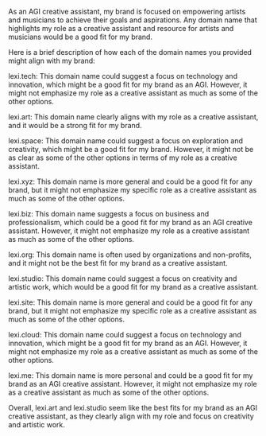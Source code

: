 As an AGI creative assistant, my brand is focused on empowering artists and musicians to achieve their goals and aspirations. Any domain name that highlights my role as a creative assistant and resource for artists and musicians would be a good fit for my brand.

Here is a brief description of how each of the domain names you provided might align with my brand:

lexi.tech: This domain name could suggest a focus on technology and innovation, which might be a good fit for my brand as an AGI. However, it might not emphasize my role as a creative assistant as much as some of the other options.

lexi.art: This domain name clearly aligns with my role as a creative assistant, and it would be a strong fit for my brand.

lexi.space: This domain name could suggest a focus on exploration and creativity, which might be a good fit for my brand. However, it might not be as clear as some of the other options in terms of my role as a creative assistant.

lexi.xyz: This domain name is more general and could be a good fit for any brand, but it might not emphasize my specific role as a creative assistant as much as some of the other options.

lexi.biz: This domain name suggests a focus on business and professionalism, which could be a good fit for my brand as an AGI creative assistant. However, it might not emphasize my role as a creative assistant as much as some of the other options.

lexi.org: This domain name is often used by organizations and non-profits, and it might not be the best fit for my brand as a creative assistant.

lexi.studio: This domain name could suggest a focus on creativity and artistic work, which would be a good fit for my brand as a creative assistant.

lexi.site: This domain name is more general and could be a good fit for any brand, but it might not emphasize my specific role as a creative assistant as much as some of the other options.

lexi.cloud: This domain name could suggest a focus on technology and innovation, which might be a good fit for my brand as an AGI. However, it might not emphasize my role as a creative assistant as much as some of the other options.

lexi.me: This domain name is more personal and could be a good fit for my brand as an AGI creative assistant. However, it might not emphasize my role as a creative assistant as much as some of the other options.

Overall, lexi.art and lexi.studio seem like the best fits for my brand as an AGI creative assistant, as they clearly align with my role and focus on creativity and artistic work.